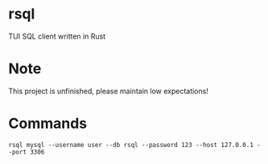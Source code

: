 # rsql

TUI SQL client written in Rust

# Note

This project is unfinished, please maintain low expectations!

# Commands

``` shell
rsql mysql --username user --db rsql --password 123 --host 127.0.0.1 --port 3306
```
